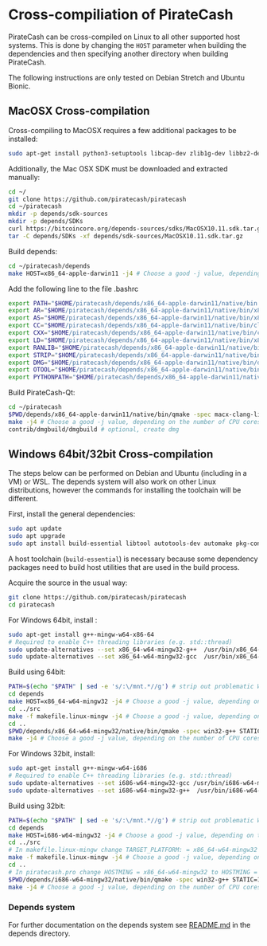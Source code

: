 Cross-compiliation of PirateCash
===============================

PirateCash can be cross-compiled on Linux to all other supported host systems. This is done by changing
the `HOST` parameter when building the dependencies and then specifying another directory when building PirateCash.

The following instructions are only tested on Debian Stretch and Ubuntu Bionic.

MacOSX Cross-compilation
------------------------
Cross-compiling to MacOSX requires a few additional packages to be installed:

```bash
sudo apt-get install python3-setuptools libcap-dev zlib1g-dev libbz2-dev libncurses5
```

Additionally, the Mac OSX SDK must be downloaded and extracted manually:

```bash
cd ~/
git clone https://github.com/piratecash/piratecash
cd ~/piratecash
mkdir -p depends/sdk-sources
mkdir -p depends/SDKs
curl https://bitcoincore.org/depends-sources/sdks/MacOSX10.11.sdk.tar.gz -o depends/sdk-sources/MacOSX10.11.sdk.tar.gz
tar -C depends/SDKs -xf depends/sdk-sources/MacOSX10.11.sdk.tar.gz
```

Build depends:

```bash
cd ~/piratecash/depends
make HOST=x86_64-apple-darwin11 -j4 # Choose a good -j value, depending on the number of CPU cores available
```

Add the following line to the file .bashrc

```bash
export PATH="$HOME/piratecash/depends/x86_64-apple-darwin11/native/bin:$PATH"
export AR="$HOME/piratecash/depends/x86_64-apple-darwin11/native/bin/x86_64-apple-darwin11-ar"
export AS="$HOME/piratecash/depends/x86_64-apple-darwin11/native/bin/x86_64-apple-darwin11-as"
export CC="$HOME/piratecash/depends/x86_64-apple-darwin11/native/bin/clang"
export CXX="$HOME/piratecash/depends/x86_64-apple-darwin11/native/bin/clang++"
export LD="$HOME/piratecash/depends/x86_64-apple-darwin11/native/bin/x86_64-apple-darwin11-ld"
export RANLIB="$HOME/piratecash/depends/x86_64-apple-darwin11/native/bin/x86_64-apple-darwin11-ranlib"
export STRIP="$HOME/piratecash/depends/x86_64-apple-darwin11/native/bin/x86_64-apple-darwin11-strip"
export DMG="$HOME/piratecash/depends/x86_64-apple-darwin11/native/bin/dmg"
export OTOOL="$HOME/piratecash/depends/x86_64-apple-darwin11/native/bin/x86_64-apple-darwin11-otool"
export PYTHONPATH="$HOME/piratecash/depends/x86_64-apple-darwin11/native/lib/python/dist-packages:$PYTHONPATH"
```
Build PirateCash-Qt:

```bash
cd ~/piratecash
$PWD/depends/x86_64-apple-darwin11/native/bin/qmake -spec macx-clang-linux STATIC=1 RELEASE=1 -o Makefile piratecash.pro
make -j4 # Choose a good -j value, depending on the number of CPU cores available
contrib/dmgbuild/dmgbuild # optional, create dmg
```

Windows 64bit/32bit Cross-compilation
-------------------------------
The steps below can be performed on Debian and Ubuntu (including in a VM) or WSL. The depends system
will also work on other Linux distributions, however the commands for
installing the toolchain will be different.

First, install the general dependencies:
```bash
sudo apt update
sudo apt upgrade
sudo apt install build-essential libtool autotools-dev automake pkg-config bsdmainutils curl git python3 cmake
```
A host toolchain (`build-essential`) is necessary because some dependency
packages need to build host utilities that are used in the build process.

Acquire the source in the usual way:
```bash
git clone https://github.com/piratecash/piratecash
cd piratecash
```
For Windows 64bit, install :
```bash
sudo apt-get install g++-mingw-w64-x86-64
# Required to enable C++ threading libraries (e.g. std::thread)
sudo update-alternatives --set x86_64-w64-mingw32-g++  /usr/bin/x86_64-w64-mingw32-g++-posix
sudo update-alternatives --set x86_64-w64-mingw32-gcc  /usr/bin/x86_64-w64-mingw32-gcc-posix
```
Build using 64bit:
```bash
PATH=$(echo "$PATH" | sed -e 's/:\/mnt.*//g') # strip out problematic Windows %PATH% imported var
cd depends
make HOST=x86_64-w64-mingw32 -j4 # Choose a good -j value, depending on the number of CPU cores available
cd ../src
make -f makefile.linux-mingw -j4 # Choose a good -j value, depending on the number of CPU cores available
cd ..
$PWD/depends/x86_64-w64-mingw32/native/bin/qmake -spec win32-g++ STATIC=1 RELEASE=1 -o Makefile piratecash.pro
make -j4 # Choose a good -j value, depending on the number of CPU cores available
```

For Windows 32bit, install:
```bash
sudo apt-get install g++-mingw-w64-i686
# Required to enable C++ threading libraries (e.g. std::thread)
sudo update-alternatives --set i686-w64-mingw32-gcc /usr/bin/i686-w64-mingw32-gcc-posix
sudo update-alternatives --set i686-w64-mingw32-g++  /usr/bin/i686-w64-mingw32-g++-posix
```

Build using 32bit:
```bash
PATH=$(echo "$PATH" | sed -e 's/:\/mnt.*//g') # strip out problematic Windows %PATH% imported var
cd depends
make HOST=i686-w64-mingw32 -j4 # Choose a good -j value, depending on the number of CPU cores available
cd ../src
# In makefile.linux-mingw change TARGET_PLATFORM: = x86_64-w64-mingw32 to TARGET_PLATFORM: = i686-w64-mingw32
make -f makefile.linux-mingw -j4 # Choose a good -j value, depending on the number of CPU cores available
cd ..
# In piratecash.pro change HOSTMING = x86_64-w64-mingw32 to HOSTMING = i686-w64-mingw32
$PWD/depends/i686-w64-mingw32/native/bin/qmake -spec win32-g++ STATIC=1 RELEASE=1 -o Makefile piratecash.pro
make -j4 # Choose a good -j value, depending on the number of CPU cores available
```

### Depends system

For further documentation on the depends system see [README.md](../depends/README.md) in the depends directory.
